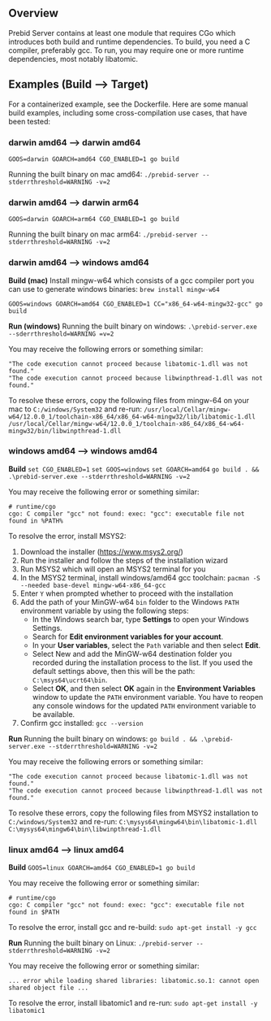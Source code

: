 ## Overview

Prebid Server contains at least one module that requires CGo which introduces both build and runtime dependencies.
To build, you need a C compiler, preferably gcc.
To run, you may require one or more runtime dependencies, most notably libatomic.

## Examples (Build --> Target)
For a containerized example, see the Dockerfile.
Here are some manual build examples, including some cross-compilation use cases, that have been tested:

### darwin amd64 --> darwin amd64
`GOOS=darwin GOARCH=amd64 CGO_ENABLED=1 go build`

Running the built binary on mac amd64:
`./prebid-server --stderrthreshold=WARNING -v=2`

### darwin amd64 --> darwin arm64
`GOOS=darwin GOARCH=arm64 CGO_ENABLED=1 go build`

Running the built binary on mac arm64:
`./prebid-server --stderrthreshold=WARNING -v=2`

### darwin amd64 --> windows amd64
<b>Build (mac)</b>
Install mingw-w64 which consists of a gcc compiler port you can use to generate windows binaries:
`brew install mingw-w64`

`GOOS=windows GOARCH=amd64 CGO_ENABLED=1 CC="x86_64-w64-mingw32-gcc" go build`

<b>Run (windows)</b>
Running the built binary on windows:
`.\prebid-server.exe --sderrthreshold=WARNING =v=2`

You may receive the following errors or something similar:
```
"The code execution cannot proceed because libatomic-1.dll was not found."
"The code execution cannot proceed because libwinpthread-1.dll was not found."
```

To resolve these errors, copy the following files from mingw-64 on your mac to `C:/windows/System32` and re-run:
`/usr/local/Cellar/mingw-w64/12.0.0_1/toolchain-x86_64/x86_64-w64-mingw32/lib/libatomic-1.dll`
`/usr/local/Cellar/mingw-w64/12.0.0_1/toolchain-x86_64/x86_64-w64-mingw32/bin/libwinpthread-1.dll`

### windows amd64 --> windows amd64
<b>Build</b>
`set CGO_ENABLED=1`
`set GOOS=windows`
`set GOARCH=amd64`
`go build . && .\prebid-server.exe --stderrthreshold=WARNING -v=2`

You may receive the following error or something similar:
```
# runtime/cgo
cgo: C compiler "gcc" not found: exec: "gcc": executable file not found in %PATH%
```

To resolve the error, install MSYS2:
1) Download the installer (https://www.msys2.org/)
2) Run the installer and follow the steps of the installation wizard
3) Run MSYS2 which will open an MSYS2 terminal for you
4) In the MSYS2 terminal, install windows/amd64 gcc toolchain: `pacman -S --needed base-devel mingw-w64-x86_64-gcc`
5) Enter `Y` when prompted whether to proceed with the installation
6) Add the path of your MinGW-w64 `bin` folder to the Windows `PATH` environment variable by using the following steps:
    - In the Windows search bar, type <b>Settings</b> to open your Windows Settings.
    - Search for <b>Edit environment variables for your account</b>.
    - In your <b>User variables</b>, select the `Path` variable and then select <b>Edit</b>.
    - Select </b>New and add the MinGW-w64 destination folder you recorded during the installation process to the list. If you used the default settings above, then this will be the path: `C:\msys64\ucrt64\bin`.
    - Select <b>OK</b>, and then select <b>OK</b> again in the <b>Environment Variables</b> window to update the `PATH` environment variable. You have to reopen any console windows for the updated `PATH` environment variable to be available.
7) Confirm gcc installed: `gcc --version`

<b>Run</b>
Running the built binary on windows:
`go build . && .\prebid-server.exe --stderrthreshold=WARNING -v=2`

You may receive the following errors or something similar:
```
"The code execution cannot proceed because libatomic-1.dll was not found."
"The code execution cannot proceed because libwinpthread-1.dll was not found."
```
To resolve these errors, copy the following files from MSYS2 installation to `C:/windows/System32` and re-run:
`C:\mysys64\mingw64\bin\libatomic-1.dll`
`C:\mysys64\mingw64\bin\libwinpthread-1.dll`

### linux amd64 --> linux amd64
<b>Build</b>
`GOOS=linux GOARCH=amd64 CGO_ENABLED=1 go build`

You may receive the following error or something similar:
```
# runtime/cgo
cgo: C compiler "gcc" not found: exec: "gcc": executable file not found in $PATH
```
To resolve the error, install gcc and re-build:
`sudo apt-get install -y gcc`

<b>Run</b>
Running the built binary on Linux:
`./prebid-server --stderrthreshold=WARNING -v=2`

You may receive the following error or something similar:
```
... error while loading shared libraries: libatomic.so.1: cannot open shared object file ...
```
To resolve the error, install libatomic1 and re-run:
`sudo apt-get install -y libatomic1`